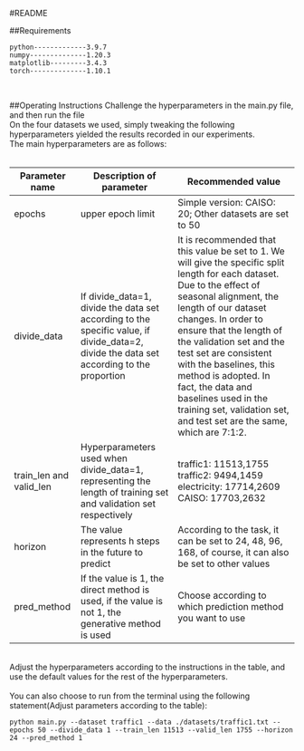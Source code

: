 #README

##Requirements
<br>

    python-------------3.9.7
    numpy--------------1.20.3
    matplotlib---------3.4.3
    torch--------------1.10.1

<br>

##Operating Instructions
Challenge the hyperparameters in the main.py file, and then run the file
<br>
On the four datasets we used, simply tweaking the following hyperparameters yielded the results recorded in our experiments.
<br>
The main hyperparameters are as follows:
<br>
<br>

| Parameter name | Description of parameter |Recommended value |
| --- | --- |--- |
| epochs | upper epoch limit |Simple version:  CAISO: 20; Other datasets are set to 50 |
| divide_data |If divide_data=1, divide the data set according to the specific value, if divide_data=2, divide the data set according to the proportion |It is recommended that this value be set to 1. We will give the specific split length for each dataset. Due to the effect of seasonal alignment, the length of our dataset changes. In order to ensure that the length of the validation set and the test set are consistent with the baselines, this method is adopted. In fact, the data and baselines used in the training set, validation set, and test set are the same, which are 7:1:2. |
| train_len and valid_len| Hyperparameters used when divide_data=1, representing the length of training set and validation set respectively |traffic1:  11513,1755 <br> traffic2:  9494,1459 <br> electricity:  17714,2609 <br> CAISO:  17703,2632|
| horizon | The value represents h steps in the future to predict |According to the task, it can be set to 24, 48, 96, 168, of course, it can also be set to other values |
| pred_method | If the value is 1, the direct method is used, if the value is not 1, the generative method is used |Choose according to which prediction method you want to use |
<br>
Adjust the hyperparameters according to the instructions in the table, and use the default values for the rest of the hyperparameters.
<br>
<br>
You can also choose to run from the terminal using the following statement(Adjust parameters according to the table):

    python main.py --dataset traffic1 --data ./datasets/traffic1.txt --epochs 50 --divide_data 1 --train_len 11513 --valid_len 1755 --horizon 24 --pred_method 1